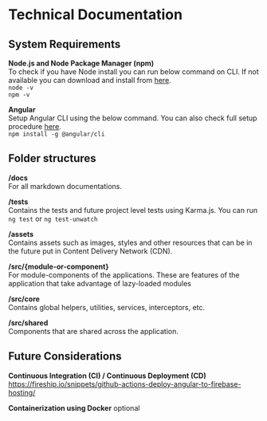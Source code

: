 # Technical Documentation

## System Requirements

**Node.js and Node Package Manager (npm)**  
To check if you have Node install you can run below command on CLI. If not available you can download and install from [here](https://nodejs.org/en/).  
`node -v`  
`npm -v`

**Angular**  
Setup Angular CLI using the below command. You can also check full setup procedure [here](https://angular.io/guide/setup-local).  
`npm install -g @angular/cli`

## Folder structures

**/docs**  
For all markdown documentations.

**/tests**  
Contains the tests and future project level tests using Karma.js. You can run `ng test` or `ng test-unwatch`

**/assets**  
Contains assets such as images, styles and other resources that can be in the future put in Content Delivery Network (CDN).

**/src/{module-or-component}**  
For module-components of the applications. These are features of the application that take advantage of lazy-loaded modules

**/src/core**  
Contains global helpers, utilities, services, interceptors, etc.

**/src/shared**  
Components that are shared across the application.

## Future Considerations

**Continuous Integration (CI) / Continuous Deployment (CD)** https://fireship.io/snippets/github-actions-deploy-angular-to-firebase-hosting/

**Containerization using Docker** optional
